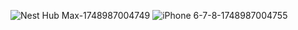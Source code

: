 ![Nest Hub Max-1748987004749](https://github.com/user-attachments/assets/bb220a67-c6ba-4c01-8b0b-0b4dc076cf25)
![iPhone 6-7-8-1748987004755](https://github.com/user-attachments/assets/d0dee8de-5c70-4f09-9098-56a7572affea)
